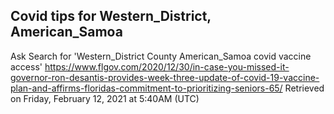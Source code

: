 ## Covid tips for Western_District, American_Samoa

Ask Search for 'Western_District County American_Samoa covid vaccine access'
https://www.flgov.com/2020/12/30/in-case-you-missed-it-governor-ron-desantis-provides-week-three-update-of-covid-19-vaccine-plan-and-affirms-floridas-commitment-to-prioritizing-seniors-65/
Retrieved on Friday, February 12, 2021 at 5:40AM (UTC)